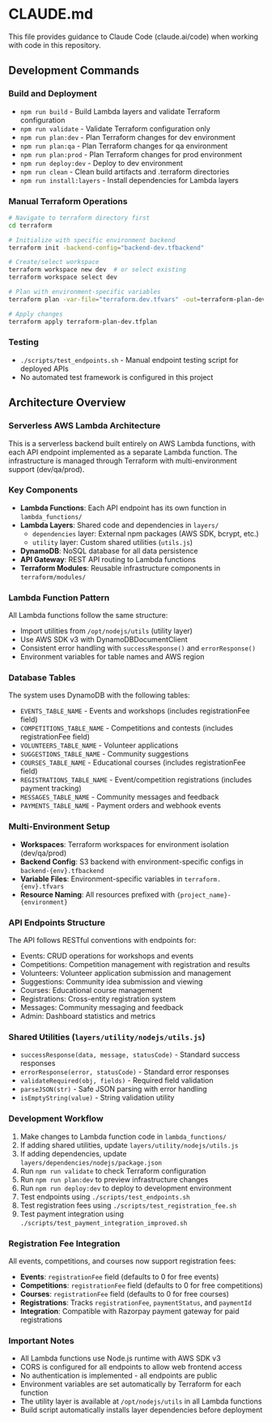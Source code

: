 # CLAUDE.md

This file provides guidance to Claude Code (claude.ai/code) when working with code in this repository.

## Development Commands

### Build and Deployment
- `npm run build` - Build Lambda layers and validate Terraform configuration  
- `npm run validate` - Validate Terraform configuration only
- `npm run plan:dev` - Plan Terraform changes for dev environment
- `npm run plan:qa` - Plan Terraform changes for qa environment  
- `npm run plan:prod` - Plan Terraform changes for prod environment
- `npm run deploy:dev` - Deploy to dev environment
- `npm run clean` - Clean build artifacts and .terraform directories
- `npm run install:layers` - Install dependencies for Lambda layers

### Manual Terraform Operations
```bash
# Navigate to terraform directory first
cd terraform

# Initialize with specific environment backend
terraform init -backend-config="backend-dev.tfbackend"

# Create/select workspace
terraform workspace new dev  # or select existing
terraform workspace select dev

# Plan with environment-specific variables
terraform plan -var-file="terraform.dev.tfvars" -out=terraform-plan-dev.tfplan

# Apply changes
terraform apply terraform-plan-dev.tfplan
```

### Testing
- `./scripts/test_endpoints.sh` - Manual endpoint testing script for deployed APIs
- No automated test framework is configured in this project

## Architecture Overview

### Serverless AWS Lambda Architecture
This is a serverless backend built entirely on AWS Lambda functions, with each API endpoint implemented as a separate Lambda function. The infrastructure is managed through Terraform with multi-environment support (dev/qa/prod).

### Key Components
- **Lambda Functions**: Each API endpoint has its own function in `lambda_functions/`
- **Lambda Layers**: Shared code and dependencies in `layers/`
  - `dependencies` layer: External npm packages (AWS SDK, bcrypt, etc.)  
  - `utility` layer: Custom shared utilities (`utils.js`)
- **DynamoDB**: NoSQL database for all data persistence
- **API Gateway**: REST API routing to Lambda functions
- **Terraform Modules**: Reusable infrastructure components in `terraform/modules/`

### Lambda Function Pattern
All Lambda functions follow the same structure:
- Import utilities from `/opt/nodejs/utils` (utility layer)
- Use AWS SDK v3 with DynamoDBDocumentClient
- Consistent error handling with `successResponse()` and `errorResponse()`
- Environment variables for table names and AWS region

### Database Tables
The system uses DynamoDB with the following tables:
- `EVENTS_TABLE_NAME` - Events and workshops (includes registrationFee field)
- `COMPETITIONS_TABLE_NAME` - Competitions and contests (includes registrationFee field)
- `VOLUNTEERS_TABLE_NAME` - Volunteer applications  
- `SUGGESTIONS_TABLE_NAME` - Community suggestions
- `COURSES_TABLE_NAME` - Educational courses (includes registrationFee field)
- `REGISTRATIONS_TABLE_NAME` - Event/competition registrations (includes payment tracking)
- `MESSAGES_TABLE_NAME` - Community messages and feedback
- `PAYMENTS_TABLE_NAME` - Payment orders and webhook events

### Multi-Environment Setup
- **Workspaces**: Terraform workspaces for environment isolation (dev/qa/prod)
- **Backend Config**: S3 backend with environment-specific configs in `backend-{env}.tfbackend`
- **Variable Files**: Environment-specific variables in `terraform.{env}.tfvars`
- **Resource Naming**: All resources prefixed with `{project_name}-{environment}`

### API Endpoints Structure
The API follows RESTful conventions with endpoints for:
- Events: CRUD operations for workshops and events
- Competitions: Competition management with registration and results
- Volunteers: Volunteer application submission and management
- Suggestions: Community idea submission and viewing
- Courses: Educational course management
- Registrations: Cross-entity registration system
- Messages: Community messaging and feedback
- Admin: Dashboard statistics and metrics

### Shared Utilities (`layers/utility/nodejs/utils.js`)
- `successResponse(data, message, statusCode)` - Standard success responses
- `errorResponse(error, statusCode)` - Standard error responses  
- `validateRequired(obj, fields)` - Required field validation
- `parseJSON(str)` - Safe JSON parsing with error handling
- `isEmptyString(value)` - String validation utility

### Development Workflow
1. Make changes to Lambda function code in `lambda_functions/`
2. If adding shared utilities, update `layers/utility/nodejs/utils.js`
3. If adding dependencies, update `layers/dependencies/nodejs/package.json`
4. Run `npm run validate` to check Terraform configuration
5. Run `npm run plan:dev` to preview infrastructure changes
6. Run `npm run deploy:dev` to deploy to development environment
7. Test endpoints using `./scripts/test_endpoints.sh`
8. Test registration fees using `./scripts/test_registration_fee.sh`
9. Test payment integration using `./scripts/test_payment_integration_improved.sh`

### Registration Fee Integration
All events, competitions, and courses now support registration fees:
- **Events**: `registrationFee` field (defaults to 0 for free events)
- **Competitions**: `registrationFee` field (defaults to 0 for free competitions)  
- **Courses**: `registrationFee` field (defaults to 0 for free courses)
- **Registrations**: Tracks `registrationFee`, `paymentStatus`, and `paymentId`
- **Integration**: Compatible with Razorpay payment gateway for paid registrations

### Important Notes
- All Lambda functions use Node.js runtime with AWS SDK v3
- CORS is configured for all endpoints to allow web frontend access
- No authentication is implemented - all endpoints are public
- Environment variables are set automatically by Terraform for each function
- The utility layer is available at `/opt/nodejs/utils` in all Lambda functions
- Build script automatically installs layer dependencies before deployment